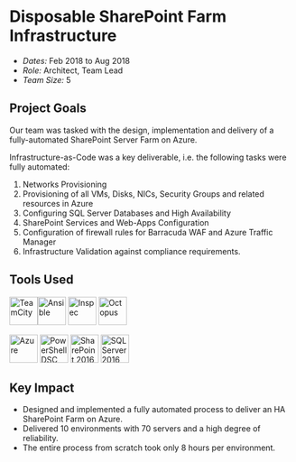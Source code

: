 # Disposable SharePoint Farm Infrastructure

* _Dates:_ Feb 2018 to Aug 2018
* _Role:_ Architect, Team Lead
* _Team Size:_ 5

## Project Goals

Our team was tasked with the design, implementation and delivery of a fully-automated SharePoint Server Farm on Azure.

Infrastructure-as-Code was a key deliverable, i.e. the following tasks were fully automated:
1. Networks Provisioning
1. Provisioning of all VMs, Disks, NICs, Security Groups and related resources in Azure
1. Configuring SQL Server Databases and High Availability
1. SharePoint Services and Web-Apps Configuration
1. Configuration of firewall rules for Barracuda WAF and Azure Traffic Manager
1. Infrastructure Validation against compliance requirements.

## Tools Used

<img src="https://user-images.githubusercontent.com/13379978/43992448-dbe8249e-9d9b-11e8-8245-6d8a2f9f131a.png" alt="TeamCity" height="50"/><img src="https://user-images.githubusercontent.com/13379978/43992486-753b8082-9d9c-11e8-9e89-c7426ad7e0e3.png" alt="Ansible" height="50"/> <img src="https://user-images.githubusercontent.com/13379978/43992501-a738dc60-9d9c-11e8-8450-3bd1ec0dcff1.png" alt="Inspec" height="50"/> <img src="https://user-images.githubusercontent.com/13379978/43992517-f6abf908-9d9c-11e8-9364-734c9892e2ce.png" alt="Octopus" height="50"/>

<img src="https://user-images.githubusercontent.com/13379978/43992539-63d55376-9d9d-11e8-9040-866efa5ce79d.png" alt="Azure" height="50"/> <img src="https://user-images.githubusercontent.com/13379978/43992556-a07bcb34-9d9d-11e8-9460-a00788b20e56.png" alt="PowerShell DSC" height="50"/> <img src="https://user-images.githubusercontent.com/13379978/43992565-dda1f286-9d9d-11e8-84ac-9f55b9238dcc.png" alt="SharePoint 2016" height="50"/> <img src="https://user-images.githubusercontent.com/13379978/43992572-f208da78-9d9d-11e8-9dd7-a186fab797aa.png" alt="SQL Server 2016" height="50"/>

## Key Impact

* Designed and implemented a fully automated process to deliver an HA SharePoint Farm on Azure.
* Delivered 10 environments with 70 servers and a high degree of reliability.
* The entire process from scratch took only 8 hours per environment.
